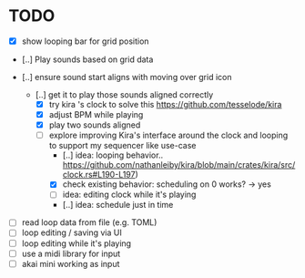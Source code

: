 # TODO

- [x] show looping bar for grid position
- [..] Play sounds based on grid data

- [..] ensure sound start aligns with moving over grid icon
  - [..] get it to play those sounds aligned correctly
    - [x] try kira 's clock to solve this https://github.com/tesselode/kira
    - [x] adjust BPM while playing
    - [x] play two sounds aligned
    - [ ] explore improving Kira's interface around the clock and looping to support my sequencer like use-case
      - [..] idea: looping behavior.. https://github.com/nathanleiby/kira/blob/main/crates/kira/src/clock.rs#L190-L197)
      - [x] check existing behavior: scheduling on 0 works? -> yes
      - [ ] idea: editing clock while it's playing
      - [..] idea: schedule just in time
- [ ] read loop data from file (e.g. TOML)
- [ ] loop editing / saving via UI
- [ ] loop editing while it's playing
- [ ] use a midi library for input
- [ ] akai mini working as input
